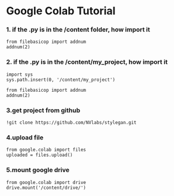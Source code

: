 # Google Colab Tutorial

### 1. if the .py is in the /content folder, how import it
```
from filebasicop import addnum
addnum(2)
```

### 2. if the .py is in  the /content/my_project, how import it
```
import sys
sys.path.insert(0, '/content/my_project')

from filebasicop import addnum
addnum(2)
```

### 3.get project from github
```
!git clone https://github.com/NVlabs/stylegan.git
```

### 4.upload file
```
from google.colab import files
uploaded = files.upload()
```

### 5.mount google drive
```
from google.colab import drive
drive.mount('/content/drive/')
```
